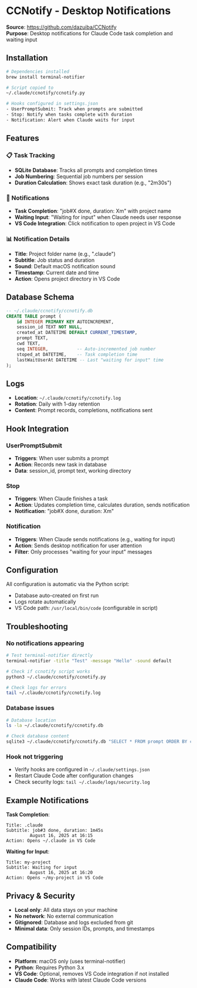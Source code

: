 # CCNotify - Desktop Notifications

**Source**: https://github.com/dazuiba/CCNotify  
**Purpose**: Desktop notifications for Claude Code task completion and waiting input

## Installation

```bash
# Dependencies installed
brew install terminal-notifier

# Script copied to
~/.claude/ccnotify/ccnotify.py

# Hooks configured in settings.json
- UserPromptSubmit: Track when prompts are submitted
- Stop: Notify when tasks complete with duration
- Notification: Alert when Claude waits for input
```

## Features

### 📋 Task Tracking
- **SQLite Database**: Tracks all prompts and completion times
- **Job Numbering**: Sequential job numbers per session
- **Duration Calculation**: Shows exact task duration (e.g., "2m30s")

### 🔔 Notifications
- **Task Completion**: "job#X done, duration: Xm" with project name
- **Waiting Input**: "Waiting for input" when Claude needs user response
- **VS Code Integration**: Click notification to open project in VS Code

### 📊 Notification Details
- **Title**: Project folder name (e.g., ".claude")
- **Subtitle**: Job status and duration
- **Sound**: Default macOS notification sound
- **Timestamp**: Current date and time
- **Action**: Opens project directory in VS Code

## Database Schema

```sql
-- ~/.claude/ccnotify/ccnotify.db
CREATE TABLE prompt (
    id INTEGER PRIMARY KEY AUTOINCREMENT,
    session_id TEXT NOT NULL,
    created_at DATETIME DEFAULT CURRENT_TIMESTAMP,
    prompt TEXT,
    cwd TEXT,
    seq INTEGER,           -- Auto-incremented job number
    stoped_at DATETIME,    -- Task completion time
    lastWaitUserAt DATETIME -- Last "waiting for input" time
);
```

## Logs

- **Location**: `~/.claude/ccnotify/ccnotify.log`
- **Rotation**: Daily with 1-day retention
- **Content**: Prompt records, completions, notifications sent

## Hook Integration

### UserPromptSubmit
- **Triggers**: When user submits a prompt
- **Action**: Records new task in database
- **Data**: session_id, prompt text, working directory

### Stop
- **Triggers**: When Claude finishes a task
- **Action**: Updates completion time, calculates duration, sends notification
- **Notification**: "job#X done, duration: Xm"

### Notification
- **Triggers**: When Claude sends notifications (e.g., waiting for input)
- **Action**: Sends desktop notification for user attention
- **Filter**: Only processes "waiting for your input" messages

## Configuration

All configuration is automatic via the Python script:
- Database auto-created on first run
- Logs rotate automatically
- VS Code path: `/usr/local/bin/code` (configurable in script)

## Troubleshooting

### No notifications appearing
```bash
# Test terminal-notifier directly
terminal-notifier -title "Test" -message "Hello" -sound default

# Check if ccnotify script works
python3 ~/.claude/ccnotify/ccnotify.py

# Check logs for errors
tail ~/.claude/ccnotify/ccnotify.log
```

### Database issues
```bash
# Database location
ls -la ~/.claude/ccnotify/ccnotify.db

# Check database content
sqlite3 ~/.claude/ccnotify/ccnotify.db "SELECT * FROM prompt ORDER BY created_at DESC LIMIT 5;"
```

### Hook not triggering
- Verify hooks are configured in `~/.claude/settings.json`
- Restart Claude Code after configuration changes
- Check security logs: `tail ~/.claude/logs/security.log`

## Example Notifications

**Task Completion**:
```
Title: .claude
Subtitle: job#3 done, duration: 1m45s
         August 16, 2025 at 16:15
Action: Opens ~/.claude in VS Code
```

**Waiting for Input**:
```
Title: my-project
Subtitle: Waiting for input
         August 16, 2025 at 16:20
Action: Opens ~/my-project in VS Code
```

## Privacy & Security

- **Local only**: All data stays on your machine
- **No network**: No external communication
- **Gitignored**: Database and logs excluded from git
- **Minimal data**: Only session IDs, prompts, and timestamps

## Compatibility

- **Platform**: macOS only (uses terminal-notifier)
- **Python**: Requires Python 3.x
- **VS Code**: Optional, removes VS Code integration if not installed
- **Claude Code**: Works with latest Claude Code versions